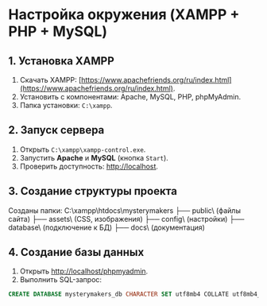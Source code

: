 # Настройка окружения (XAMPP + PHP + MySQL)

## 1. Установка XAMPP
1. Скачать XAMPP: [https://www.apachefriends.org/ru/index.html](https://www.apachefriends.org/ru/index.html).
2. Установить с компонентами: Apache, MySQL, PHP, phpMyAdmin.
3. Папка установки: `C:\xampp`.

## 2. Запуск сервера
1. Открыть `C:\xampp\xampp-control.exe`.
2. Запустить **Apache** и **MySQL** (кнопка `Start`).
3. Проверить доступность: [http://localhost](http://localhost).

## 3. Создание структуры проекта
Созданы папки:
C:\xampp\htdocs\mysterymakers
├── public\ (файлы сайта) ├── assets\ (CSS, изображения) ├── config\ (настройки) ├── database\ (подключение к БД) ├── docs\ (документация)

## 4. Создание базы данных
1. Открыть [http://localhost/phpmyadmin](http://localhost/phpmyadmin).
2. Выполнить SQL-запрос:
```sql
CREATE DATABASE mysterymakers_db CHARACTER SET utf8mb4 COLLATE utf8mb4_unicode_ci;

